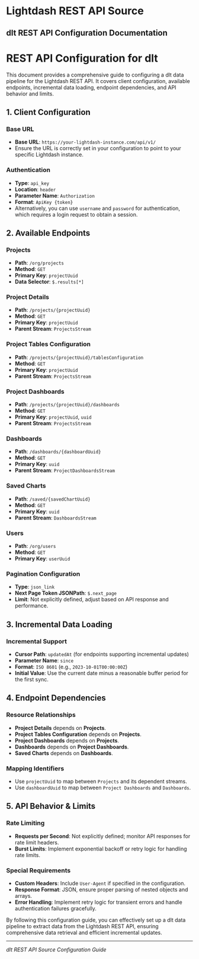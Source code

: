 # Lightdash REST API Source

## dlt REST API Configuration Documentation

# REST API Configuration for dlt

This document provides a comprehensive guide to configuring a dlt data pipeline for the Lightdash REST API. It covers client configuration, available endpoints, incremental data loading, endpoint dependencies, and API behavior and limits.

## 1. Client Configuration

### Base URL
- **Base URL**: `https://your-lightdash-instance.com/api/v1/`
- Ensure the URL is correctly set in your configuration to point to your specific Lightdash instance.

### Authentication
- **Type**: `api_key`
- **Location**: `header`
- **Parameter Name**: `Authorization`
- **Format**: `ApiKey {token}`
- Alternatively, you can use `username` and `password` for authentication, which requires a login request to obtain a session.

## 2. Available Endpoints

### Projects
- **Path**: `/org/projects`
- **Method**: `GET`
- **Primary Key**: `projectUuid`
- **Data Selector**: `$.results[*]`

### Project Details
- **Path**: `/projects/{projectUuid}`
- **Method**: `GET`
- **Primary Key**: `projectUuid`
- **Parent Stream**: `ProjectsStream`

### Project Tables Configuration
- **Path**: `/projects/{projectUuid}/tablesConfiguration`
- **Method**: `GET`
- **Primary Key**: `projectUuid`
- **Parent Stream**: `ProjectsStream`

### Project Dashboards
- **Path**: `/projects/{projectUuid}/dashboards`
- **Method**: `GET`
- **Primary Key**: `projectUuid`, `uuid`
- **Parent Stream**: `ProjectsStream`

### Dashboards
- **Path**: `/dashboards/{dashboardUuid}`
- **Method**: `GET`
- **Primary Key**: `uuid`
- **Parent Stream**: `ProjectDashboardsStream`

### Saved Charts
- **Path**: `/saved/{savedChartUuid}`
- **Method**: `GET`
- **Primary Key**: `uuid`
- **Parent Stream**: `DashboardsStream`

### Users
- **Path**: `/org/users`
- **Method**: `GET`
- **Primary Key**: `userUuid`

### Pagination Configuration
- **Type**: `json_link`
- **Next Page Token JSONPath**: `$.next_page`
- **Limit**: Not explicitly defined, adjust based on API response and performance.

## 3. Incremental Data Loading

### Incremental Support
- **Cursor Path**: `updatedAt` (for endpoints supporting incremental updates)
- **Parameter Name**: `since`
- **Format**: `ISO 8601` (e.g., `2023-10-01T00:00:00Z`)
- **Initial Value**: Use the current date minus a reasonable buffer period for the first sync.

## 4. Endpoint Dependencies

### Resource Relationships
- **Project Details** depends on **Projects**.
- **Project Tables Configuration** depends on **Projects**.
- **Project Dashboards** depends on **Projects**.
- **Dashboards** depends on **Project Dashboards**.
- **Saved Charts** depends on **Dashboards**.

### Mapping Identifiers
- Use `projectUuid` to map between `Projects` and its dependent streams.
- Use `dashboardUuid` to map between `Project Dashboards` and `Dashboards`.

## 5. API Behavior & Limits

### Rate Limiting
- **Requests per Second**: Not explicitly defined; monitor API responses for rate limit headers.
- **Burst Limits**: Implement exponential backoff or retry logic for handling rate limits.

### Special Requirements
- **Custom Headers**: Include `User-Agent` if specified in the configuration.
- **Response Format**: JSON, ensure proper parsing of nested objects and arrays.
- **Error Handling**: Implement retry logic for transient errors and handle authentication failures gracefully.

By following this configuration guide, you can effectively set up a dlt data pipeline to extract data from the Lightdash REST API, ensuring comprehensive data retrieval and efficient incremental updates.

---
*dlt REST API Source Configuration Guide*